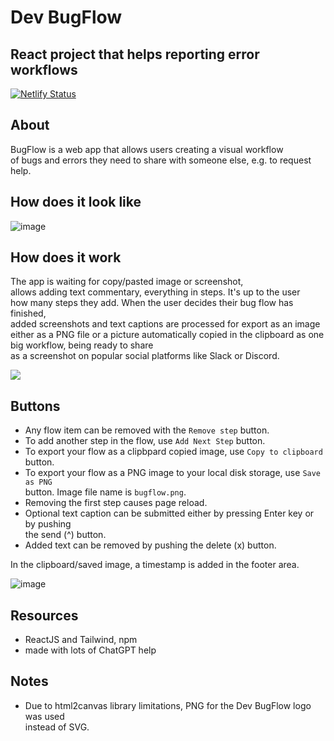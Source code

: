 # Dev BugFlow
## React project that helps reporting error workflows
[![Netlify Status](https://api.netlify.com/api/v1/badges/86126b0e-1640-4c04-8f99-21411656cab2/deploy-status)](https://app.netlify.com/sites/devbugflow/deploys)

## About
BugFlow is a web app that allows users creating a visual workflow  
of bugs and errors they need to share with someone else, e.g. to request help.  

## How does it look like
![image](https://github.com/kodosa7/bug-flow/assets/57393100/b71dd8da-78b0-41cc-a588-2d66e2663371)

## How does it work
The app is waiting for copy/pasted image or screenshot,  
allows adding text commentary, everything in steps. It's up to the user  
how many steps they add. When the user decides their bug flow has finished,  
added screenshots and text captions are processed for export as an image either as a PNG file or
a picture automatically copied in the clipboard as one big workflow, being ready to share  
as a screenshot on popular social platforms like Slack or Discord.

![](https://media.giphy.com/media/v1.Y2lkPTc5MGI3NjExbWdlZGUwYjB2czNoeXY2cGxwcjRtaTRtaW1hNHB5cmkzaW5pNnEydSZlcD12MV9pbnRlcm5hbF9naWZfYnlfaWQmY3Q9Zw/AqQcmni5d5bLPXdgnv/giphy.gif)

## Buttons
- Any flow item can be removed with the ``Remove step`` button.
- To add another step in the flow, use ``Add Next Step`` button.
- To export your flow as a clipbpard copied image, use ``Copy to clipboard`` button.
- To export your flow as a PNG image to your local disk storage, use ``Save as PNG``  
  button. Image file name is ``bugflow.png``.
- Removing the first step causes page reload.
- Optional text caption can be submitted either by pressing Enter key or by pushing  
  the send (^) button.
- Added text can be removed by pushing the delete (x) button.

In the clipboard/saved image, a timestamp is added in the footer area.

![image](https://github.com/kodosa7/bug-flow/assets/57393100/45462b0b-9ad1-4f8d-9fff-a48cfbbab492)

## Resources
- ReactJS and Tailwind, npm
- made with lots of ChatGPT help

## Notes
- Due to html2canvas library limitations, PNG for the Dev BugFlow logo was used  
instead of SVG.
